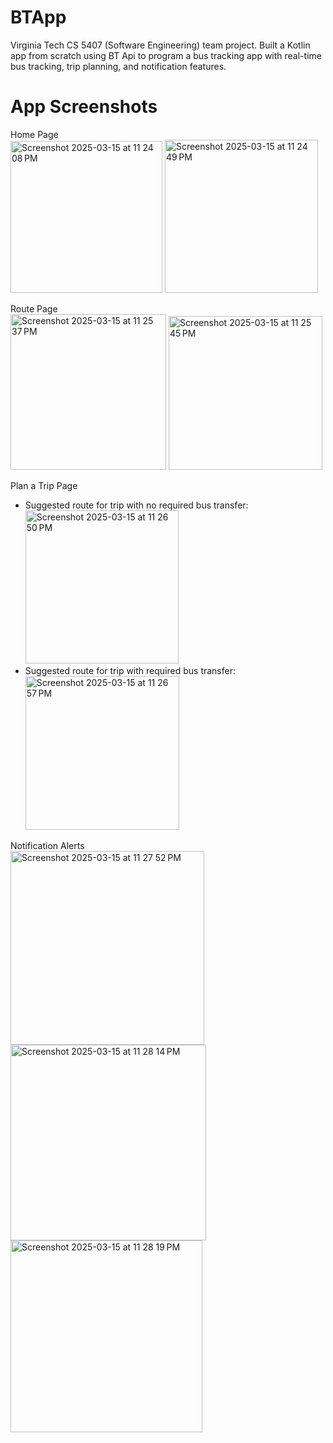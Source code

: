 # BTApp
Virginia Tech CS 5407 (Software Engineering) team project. Built a Kotlin app from scratch using BT Api to program a bus tracking app with real-time bus tracking, trip planning, and notification features.

# App Screenshots
Home Page  
<img width="243" alt="Screenshot 2025-03-15 at 11 24 08 PM" src="https://github.com/user-attachments/assets/8eaa6715-03ef-4c33-86e9-867c4a31d71c" />
<img width="245" alt="Screenshot 2025-03-15 at 11 24 49 PM" src="https://github.com/user-attachments/assets/429fe86b-7772-42f7-b7c7-f6e03eef7cdf" />

Route Page  
<img width="249" alt="Screenshot 2025-03-15 at 11 25 37 PM" src="https://github.com/user-attachments/assets/b2095b36-fd7a-4a38-9963-d599a3b04580" />
<img width="246" alt="Screenshot 2025-03-15 at 11 25 45 PM" src="https://github.com/user-attachments/assets/243df903-9369-406f-bb19-2cdfc8bda33d" />

Plan a Trip Page  
- Suggested route for trip with no required bus transfer:  
  <img width="245" alt="Screenshot 2025-03-15 at 11 26 50 PM" src="https://github.com/user-attachments/assets/f34ab584-3ddc-4487-bdc4-99d88a6dbabf" />
- Suggested route for trip with required bus transfer:  
  <img width="246" alt="Screenshot 2025-03-15 at 11 26 57 PM" src="https://github.com/user-attachments/assets/2a04e663-5616-4457-8adf-657f050aee1d" />

Notification Alerts  
<img width="310" alt="Screenshot 2025-03-15 at 11 27 52 PM" src="https://github.com/user-attachments/assets/01d02a59-4df5-4e52-96ec-748db3a6a871" />
<img width="313" alt="Screenshot 2025-03-15 at 11 28 14 PM" src="https://github.com/user-attachments/assets/381bab6e-9ff0-4c8a-86e4-4a7f8cc7d1d2" />
<img width="307" alt="Screenshot 2025-03-15 at 11 28 19 PM" src="https://github.com/user-attachments/assets/4d407521-e891-4b7c-bd29-744656b8652a" />
